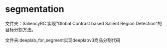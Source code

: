 # segmentation
文件夹：SaliencyRC 实现"Global Contrast based Salient Region Detection"的目标分割方法。

文件夹:deeplab_for_segment实现deeplabv3商品分割代码
